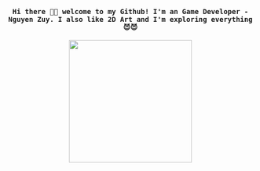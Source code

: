 
<h4 align="center"><samp> Hi there 👋🏾  welcome to my Github! I'm an Game Developer - Nguyen Zuy. I also like 2D Art and I'm exploring everything 😈😈 </samp></h4>

<p align="center">
  <img width="250" src="https://media.giphy.com/media/jIgXf4hgbHCeKiXpvt/giphy.gif">
</p>
